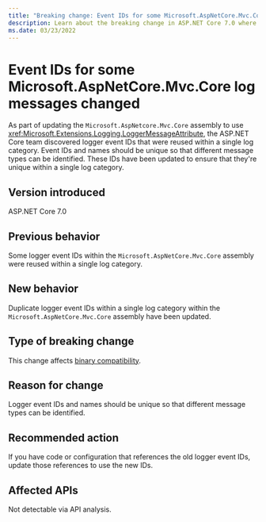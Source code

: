 ```yaml
---
title: "Breaking change: Event IDs for some Microsoft.AspNetCore.Mvc.Core log messages changed"
description: Learn about the breaking change in ASP.NET Core 7.0 where event IDs for some Microsoft.AspNetCore.Mvc.Core log messages changed.
ms.date: 03/23/2022
---
```


# Event IDs for some Microsoft.AspNetCore.Mvc.Core log messages changed

As part of updating the `Microsoft.AspNetcore.Mvc.Core` assembly to use <xref:Microsoft.Extensions.Logging.LoggerMessageAttribute>, the ASP.NET Core team discovered logger event IDs that were reused within a single log category. Event IDs and names should be unique so that different message types can be identified. These IDs have been updated to ensure that they're unique within a single log category.

## Version introduced

ASP.NET Core 7.0

## Previous behavior

Some logger event IDs within the `Microsoft.AspNetCore.Mvc.Core` assembly were reused within a single log category.

## New behavior

Duplicate logger event IDs within a single log category within the `Microsoft.AspNetCore.Mvc.Core` assembly have been updated.

## Type of breaking change

This change affects [binary compatibility](../../categories.md#binary-compatibility).

## Reason for change

Logger event IDs and names should be unique so that different message types can be identified.

## Recommended action

If you have code or configuration that references the old logger event IDs, update those references to use the new IDs.

## Affected APIs

Not detectable via API analysis.

